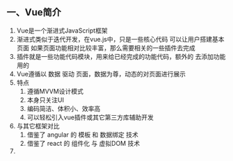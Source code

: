 ## 一、Vue简介
1. Vue是一个渐进式JavaScript框架
2. 渐进式类似于迭代开发，在vue.js中，只是一些核心代码
   可以让用户搭建基本页面
   如果页面功能相对比较丰富，那么需要相关的一些插件去完成
3. 插件就是一些功能代码模块，用来给已经完成的功能代码，额外的
   去添加功能用的
4. Vue遵循以 数据 驱动 页面，数据为尊，动态的对页面进行展示
5. 特点
   1. 遵循MVVM设计模式
   2. 本身只关注UI
   3. 编码简洁、体积小、效率高
   4. 可以轻松引入vue插件或其它第三方库辅助开发
6. 与其它框架对比
   1. 借鉴了 angular 的 模板 和 数据绑定 技术
   2. 借鉴了 react 的 组件化 与 虚拟DOM 技术
7. 